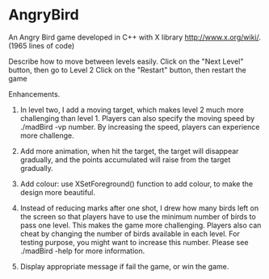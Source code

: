 AngryBird
=========

An Angry Bird game developed in C++ with X library http://www.x.org/wiki/. (1965 lines of code)

Describe how to move between levels easily.
Click on the "Next Level" button, then go to Level 2
Click on the "Restart" button, then restart the game 

Enhancements.

1. In level two, I add a moving target, which makes level 2 much more 
challenging than level 1. Players can also specify the moving speed 
by ./madBird -vp number. By increasing the speed, players can experience
more challenge.

2. Add more animation, when hit the target, the target will
disappear gradually, and the points accumulated will raise
from the target gradually.

3. Add colour: use XSetForeground() function to add colour,
to make the design more beautiful.

4. Instead of reducing marks after one shot, I drew how many birds left on
the screen so that players have to use the minimum number of
birds to pass one level. This makes the game more
challenging. Players also can cheat by changing the number
of birds available in each level. For testing purpose, you
might want to increase this number. Please see ./madBird -help for
more information.

5. Display appropriate message if fail the game, or win the game.
